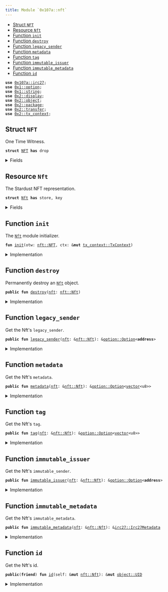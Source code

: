 ```yaml
---
title: Module `0x107a::nft`
---
```




-  [Struct `NFT`](#0x107a_nft_NFT)
-  [Resource `Nft`](#0x107a_nft_Nft)
-  [Function `init`](#0x107a_nft_init)
-  [Function `destroy`](#0x107a_nft_destroy)
-  [Function `legacy_sender`](#0x107a_nft_legacy_sender)
-  [Function `metadata`](#0x107a_nft_metadata)
-  [Function `tag`](#0x107a_nft_tag)
-  [Function `immutable_issuer`](#0x107a_nft_immutable_issuer)
-  [Function `immutable_metadata`](#0x107a_nft_immutable_metadata)
-  [Function `id`](#0x107a_nft_id)


<pre><code><b>use</b> <a href="irc27.md#0x107a_irc27">0x107a::irc27</a>;
<b>use</b> <a href="../move-stdlib/option.md#0x1_option">0x1::option</a>;
<b>use</b> <a href="../move-stdlib/string.md#0x1_string">0x1::string</a>;
<b>use</b> <a href="../iota-framework/display.md#0x2_display">0x2::display</a>;
<b>use</b> <a href="../iota-framework/object.md#0x2_object">0x2::object</a>;
<b>use</b> <a href="../iota-framework/package.md#0x2_package">0x2::package</a>;
<b>use</b> <a href="../iota-framework/transfer.md#0x2_transfer">0x2::transfer</a>;
<b>use</b> <a href="../iota-framework/tx_context.md#0x2_tx_context">0x2::tx_context</a>;
</code></pre>



<a name="0x107a_nft_NFT"></a>

## Struct `NFT`

One Time Witness.


<pre><code><b>struct</b> <a href="nft.md#0x107a_nft_NFT">NFT</a> <b>has</b> drop
</code></pre>



<details>
<summary>Fields</summary>


<dl>
<dt>
<code>dummy_field: bool</code>
</dt>
<dd>

</dd>
</dl>


</details>

<a name="0x107a_nft_Nft"></a>

## Resource `Nft`

The Stardust NFT representation.


<pre><code><b>struct</b> <a href="nft.md#0x107a_nft_Nft">Nft</a> <b>has</b> store, key
</code></pre>



<details>
<summary>Fields</summary>


<dl>
<dt>
<code>id: <a href="../iota-framework/object.md#0x2_object_UID">object::UID</a></code>
</dt>
<dd>
 The Nft's ID is nested from Stardust.
</dd>
<dt>
<code>legacy_sender: <a href="../move-stdlib/option.md#0x1_option_Option">option::Option</a>&lt;<b>address</b>&gt;</code>
</dt>
<dd>
 The sender feature holds the last sender address assigned before the migration and
 is not supported by the protocol after it.
</dd>
<dt>
<code>metadata: <a href="../move-stdlib/option.md#0x1_option_Option">option::Option</a>&lt;<a href="../move-stdlib/vector.md#0x1_vector">vector</a>&lt;u8&gt;&gt;</code>
</dt>
<dd>
 The metadata feature.
</dd>
<dt>
<code>tag: <a href="../move-stdlib/option.md#0x1_option_Option">option::Option</a>&lt;<a href="../move-stdlib/vector.md#0x1_vector">vector</a>&lt;u8&gt;&gt;</code>
</dt>
<dd>
 The tag feature.
</dd>
<dt>
<code>immutable_issuer: <a href="../move-stdlib/option.md#0x1_option_Option">option::Option</a>&lt;<b>address</b>&gt;</code>
</dt>
<dd>
 The immutable issuer feature.
</dd>
<dt>
<code>immutable_metadata: <a href="irc27.md#0x107a_irc27_Irc27Metadata">irc27::Irc27Metadata</a></code>
</dt>
<dd>
 The immutable metadata feature.
</dd>
</dl>


</details>

<a name="0x107a_nft_init"></a>

## Function `init`

The <code><a href="nft.md#0x107a_nft_Nft">Nft</a></code> module initializer.


<pre><code><b>fun</b> <a href="nft.md#0x107a_nft_init">init</a>(otw: <a href="nft.md#0x107a_nft_NFT">nft::NFT</a>, ctx: &<b>mut</b> <a href="../iota-framework/tx_context.md#0x2_tx_context_TxContext">tx_context::TxContext</a>)
</code></pre>



<details>
<summary>Implementation</summary>


<pre><code><b>fun</b> <a href="nft.md#0x107a_nft_init">init</a>(otw: <a href="nft.md#0x107a_nft_NFT">NFT</a>, ctx: &<b>mut</b> TxContext) {
    // Claim the <b>module</b> publisher.
    <b>let</b> publisher = <a href="../iota-framework/package.md#0x2_package_claim">package::claim</a>(otw, ctx);

    // Build a `Display` <a href="../iota-framework/object.md#0x2_object">object</a>.
    <b>let</b> keys = <a href="../move-stdlib/vector.md#0x1_vector">vector</a>[
        // The IOTA standard fields.
        <a href="../move-stdlib/string.md#0x1_string_utf8">string::utf8</a>(b"name"),
        <a href="../move-stdlib/string.md#0x1_string_utf8">string::utf8</a>(b"image_url"),
        <a href="../move-stdlib/string.md#0x1_string_utf8">string::utf8</a>(b"description"),
        <a href="../move-stdlib/string.md#0x1_string_utf8">string::utf8</a>(b"creator"),

        // The extra IRC27-nested fileds.
        <a href="../move-stdlib/string.md#0x1_string_utf8">string::utf8</a>(b"version"),
        <a href="../move-stdlib/string.md#0x1_string_utf8">string::utf8</a>(b"media_type"),
        <a href="../move-stdlib/string.md#0x1_string_utf8">string::utf8</a>(b"collection_name"),

        // The issuer of the <a href="nft.md#0x107a_nft_NFT">NFT</a>. Equivalent <b>to</b> IRC-27 `collectionId`.
        <a href="../move-stdlib/string.md#0x1_string_utf8">string::utf8</a>(b"immutable_issuer"),
    ];

    <b>let</b> values = <a href="../move-stdlib/vector.md#0x1_vector">vector</a>[
        // The IOTA standard fields.
        <a href="../move-stdlib/string.md#0x1_string_utf8">string::utf8</a>(b"{immutable_metadata.name}"),
        <a href="../move-stdlib/string.md#0x1_string_utf8">string::utf8</a>(b"{immutable_metadata.uri}"),
        <a href="../move-stdlib/string.md#0x1_string_utf8">string::utf8</a>(b"{immutable_metadata.description}"),
        <a href="../move-stdlib/string.md#0x1_string_utf8">string::utf8</a>(b"{immutable_metadata.issuer_name}"),

        // The extra IRC27-nested fileds.
        <a href="../move-stdlib/string.md#0x1_string_utf8">string::utf8</a>(b"{immutable_metadata.version}"),
        <a href="../move-stdlib/string.md#0x1_string_utf8">string::utf8</a>(b"{immutable_metadata.media_type}"),
        <a href="../move-stdlib/string.md#0x1_string_utf8">string::utf8</a>(b"{immutable_metadata.collection_name}"),

        // The issuer of the <a href="nft.md#0x107a_nft_NFT">NFT</a>. Equivalent <b>to</b> IRC-27 `collectionId`.
        <a href="../move-stdlib/string.md#0x1_string_utf8">string::utf8</a>(b"{immutable_issuer}"),
    ];

    <b>let</b> <b>mut</b> <a href="../iota-framework/display.md#0x2_display">display</a> = <a href="../iota-framework/display.md#0x2_display_new_with_fields">display::new_with_fields</a>&lt;<a href="nft.md#0x107a_nft_Nft">Nft</a>&gt;(
        &publisher,
        keys,
        values,
        ctx
    );

    // Commit the first version of `Display` <b>to</b> <b>apply</b> changes.
    <a href="../iota-framework/display.md#0x2_display">display</a>.update_version();

    // Burn the publisher <a href="../iota-framework/object.md#0x2_object">object</a>.
    <a href="../iota-framework/package.md#0x2_package_burn_publisher">package::burn_publisher</a>(publisher);

    // Freeze the <a href="../iota-framework/display.md#0x2_display">display</a> <a href="../iota-framework/object.md#0x2_object">object</a>.
    iota::transfer::public_freeze_object(<a href="../iota-framework/display.md#0x2_display">display</a>);
}
</code></pre>



</details>

<a name="0x107a_nft_destroy"></a>

## Function `destroy`

Permanently destroy an <code><a href="nft.md#0x107a_nft_Nft">Nft</a></code> object.


<pre><code><b>public</b> <b>fun</b> <a href="nft.md#0x107a_nft_destroy">destroy</a>(<a href="nft.md#0x107a_nft">nft</a>: <a href="nft.md#0x107a_nft_Nft">nft::Nft</a>)
</code></pre>



<details>
<summary>Implementation</summary>


<pre><code><b>public</b> <b>fun</b> <a href="nft.md#0x107a_nft_destroy">destroy</a>(<a href="nft.md#0x107a_nft">nft</a>: <a href="nft.md#0x107a_nft_Nft">Nft</a>) {
    <b>let</b> <a href="nft.md#0x107a_nft_Nft">Nft</a> {
        id,
        legacy_sender: _,
        metadata: _,
        tag: _,
        immutable_issuer: _,
        immutable_metadata,
    } = <a href="nft.md#0x107a_nft">nft</a>;

    <a href="irc27.md#0x107a_irc27_destroy">irc27::destroy</a>(immutable_metadata);

    <a href="../iota-framework/object.md#0x2_object_delete">object::delete</a>(id);
}
</code></pre>



</details>

<a name="0x107a_nft_legacy_sender"></a>

## Function `legacy_sender`

Get the Nft's <code>legacy_sender</code>.


<pre><code><b>public</b> <b>fun</b> <a href="nft.md#0x107a_nft_legacy_sender">legacy_sender</a>(<a href="nft.md#0x107a_nft">nft</a>: &<a href="nft.md#0x107a_nft_Nft">nft::Nft</a>): &<a href="../move-stdlib/option.md#0x1_option_Option">option::Option</a>&lt;<b>address</b>&gt;
</code></pre>



<details>
<summary>Implementation</summary>


<pre><code><b>public</b> <b>fun</b> <a href="nft.md#0x107a_nft_legacy_sender">legacy_sender</a>(<a href="nft.md#0x107a_nft">nft</a>: &<a href="nft.md#0x107a_nft_Nft">Nft</a>): &Option&lt;<b>address</b>&gt; {
    &<a href="nft.md#0x107a_nft">nft</a>.legacy_sender
}
</code></pre>



</details>

<a name="0x107a_nft_metadata"></a>

## Function `metadata`

Get the Nft's <code>metadata</code>.


<pre><code><b>public</b> <b>fun</b> <a href="nft.md#0x107a_nft_metadata">metadata</a>(<a href="nft.md#0x107a_nft">nft</a>: &<a href="nft.md#0x107a_nft_Nft">nft::Nft</a>): &<a href="../move-stdlib/option.md#0x1_option_Option">option::Option</a>&lt;<a href="../move-stdlib/vector.md#0x1_vector">vector</a>&lt;u8&gt;&gt;
</code></pre>



<details>
<summary>Implementation</summary>


<pre><code><b>public</b> <b>fun</b> <a href="nft.md#0x107a_nft_metadata">metadata</a>(<a href="nft.md#0x107a_nft">nft</a>: &<a href="nft.md#0x107a_nft_Nft">Nft</a>): &Option&lt;<a href="../move-stdlib/vector.md#0x1_vector">vector</a>&lt;u8&gt;&gt; {
    &<a href="nft.md#0x107a_nft">nft</a>.metadata
}
</code></pre>



</details>

<a name="0x107a_nft_tag"></a>

## Function `tag`

Get the Nft's <code>tag</code>.


<pre><code><b>public</b> <b>fun</b> <a href="nft.md#0x107a_nft_tag">tag</a>(<a href="nft.md#0x107a_nft">nft</a>: &<a href="nft.md#0x107a_nft_Nft">nft::Nft</a>): &<a href="../move-stdlib/option.md#0x1_option_Option">option::Option</a>&lt;<a href="../move-stdlib/vector.md#0x1_vector">vector</a>&lt;u8&gt;&gt;
</code></pre>



<details>
<summary>Implementation</summary>


<pre><code><b>public</b> <b>fun</b> <a href="nft.md#0x107a_nft_tag">tag</a>(<a href="nft.md#0x107a_nft">nft</a>: &<a href="nft.md#0x107a_nft_Nft">Nft</a>): &Option&lt;<a href="../move-stdlib/vector.md#0x1_vector">vector</a>&lt;u8&gt;&gt; {
    &<a href="nft.md#0x107a_nft">nft</a>.tag
}
</code></pre>



</details>

<a name="0x107a_nft_immutable_issuer"></a>

## Function `immutable_issuer`

Get the Nft's <code>immutable_sender</code>.


<pre><code><b>public</b> <b>fun</b> <a href="nft.md#0x107a_nft_immutable_issuer">immutable_issuer</a>(<a href="nft.md#0x107a_nft">nft</a>: &<a href="nft.md#0x107a_nft_Nft">nft::Nft</a>): &<a href="../move-stdlib/option.md#0x1_option_Option">option::Option</a>&lt;<b>address</b>&gt;
</code></pre>



<details>
<summary>Implementation</summary>


<pre><code><b>public</b> <b>fun</b> <a href="nft.md#0x107a_nft_immutable_issuer">immutable_issuer</a>(<a href="nft.md#0x107a_nft">nft</a>: &<a href="nft.md#0x107a_nft_Nft">Nft</a>): &Option&lt;<b>address</b>&gt; {
    &<a href="nft.md#0x107a_nft">nft</a>.immutable_issuer
}
</code></pre>



</details>

<a name="0x107a_nft_immutable_metadata"></a>

## Function `immutable_metadata`

Get the Nft's <code>immutable_metadata</code>.


<pre><code><b>public</b> <b>fun</b> <a href="nft.md#0x107a_nft_immutable_metadata">immutable_metadata</a>(<a href="nft.md#0x107a_nft">nft</a>: &<a href="nft.md#0x107a_nft_Nft">nft::Nft</a>): &<a href="irc27.md#0x107a_irc27_Irc27Metadata">irc27::Irc27Metadata</a>
</code></pre>



<details>
<summary>Implementation</summary>


<pre><code><b>public</b> <b>fun</b> <a href="nft.md#0x107a_nft_immutable_metadata">immutable_metadata</a>(<a href="nft.md#0x107a_nft">nft</a>: &<a href="nft.md#0x107a_nft_Nft">Nft</a>): &Irc27Metadata {
    &<a href="nft.md#0x107a_nft">nft</a>.immutable_metadata
}
</code></pre>



</details>

<a name="0x107a_nft_id"></a>

## Function `id`

Get the Nft's id.


<pre><code><b>public</b>(<b>friend</b>) <b>fun</b> <a href="nft.md#0x107a_nft_id">id</a>(self: &<b>mut</b> <a href="nft.md#0x107a_nft_Nft">nft::Nft</a>): &<b>mut</b> <a href="../iota-framework/object.md#0x2_object_UID">object::UID</a>
</code></pre>



<details>
<summary>Implementation</summary>


<pre><code><b>public</b>(<a href="../iota-framework/package.md#0x2_package">package</a>) <b>fun</b> <a href="nft.md#0x107a_nft_id">id</a>(self: &<b>mut</b> <a href="nft.md#0x107a_nft_Nft">Nft</a>): &<b>mut</b> UID {
    &<b>mut</b> self.id
}
</code></pre>



</details>
